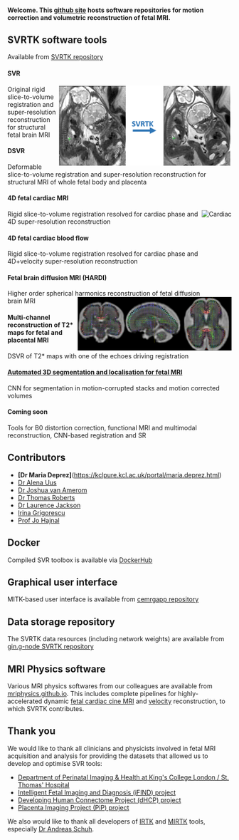 #### Welcome. This [github site](https://github.com/SVRTK) hosts software repositories for motion correction and volumetric reconstruction of fetal MRI.

## SVRTK software tools
Available from [SVRTK repository](https://github.com/SVRTK/SVRTK)

#### SVR 
<img src="SVRTKlogo.png" alt="DSVR" height="180" align ="right" />
Original rigid slice-to-volume registration and super-resolution reconstruction for structural fetal brain MRI

#### DSVR 
Deformable slice-to-volume registration and super-resolution reconstruction for structural MRI of whole fetal body and placenta

#### 4D fetal cardiac MRI
<img src="cardiac.gif" alt="Cardiac" height="180" align ="right" />
Rigid slice-to-volume registration resolved for cardiac phase and 4D super-resolution reconstruction

#### 4D fetal cardiac blood flow
Rigid slice-to-volume registration resolved for cardiac phase and 4D+velocity super-resolution reconstruction

#### Fetal brain diffusion MRI (HARDI)
Higher order spherical harmonics reconstruction of fetal diffusion brain MRI
<img src="SH.png" alt="Diffusion" height="120" align ="right" />

#### Multi-channel reconstruction of T2* maps for fetal and placental MRI
DSVR of T2* maps with one of the echoes driving registration

#### [Automated 3D segmentation and localisation for fetal MRI](https://github.com/SVRTK/Segmentation_FetalMRI)
CNN for segmentation in motion-corrupted stacks and motion corrected volumes 

#### Coming soon
Tools for B0 distortion correction, functional MRI and multimodal reconstruction, CNN-based registration and SR

## Contributors

* **[Dr Maria Deprez]**(https://kclpure.kcl.ac.uk/portal/maria.deprez.html)
* [Dr Alena Uus](https://kclpure.kcl.ac.uk/portal/alena.1.uus.html)
* [Dr Joshua van Amerom](https://kclpure.kcl.ac.uk/portal/en/persons/joshua-van-amerom(e4307a05-28a4-4f63-9f01-7f8aacead352).html)
* [Dr Thomas Roberts](https://kclpure.kcl.ac.uk/portal/t.roberts.html)
* [Dr Laurence Jackson](https://kclpure.kcl.ac.uk/portal/laurence.jackson.html)
* [Irina Grigorescu](https://kclpure.kcl.ac.uk/portal/en/persons/irina-grigorescu(ca5d1541-edaf-4153-aecb-4a26c3d07bf1).html)
* [Prof Jo Hajnal](https://kclpure.kcl.ac.uk/portal/jo.hajnal.html)



## Docker 
Compiled SVR toolbox is available via [DockerHub](https://hub.docker.com/repository/docker/fetalsvrtk/svrtk)


## Graphical user interface
MITK-based user interface is available from [cemrgapp repository](https://github.com/SVRTK/cemrgapp)


## Data storage repository 
The SVRTK data resources (including network weights) are available from [gin.g-node SVRTK repository](https://gin.g-node.org/SVRTK)


## MRI Physics software
Various MRI physics softwares from our colleagues are available from [mriphysics.github.io](http://mriphysics.github.io/). This includes complete pipelines for highly-accelerated dynamic [fetal cardiac cine MRI](http://mriphysics.github.io/fetalcmr.html) and [velocity](https://github.com/mriphysics/fetal_cmr_4d) reconstruction, to which SVRTK contributes.


## Thank you
We would like to thank all clinicians and physicists involved in fetal MRI acquisition and analysis for providing the datasets that allowed us to develop and optimise SVR tools:
* [Department of Perinatal Imaging & Health at King's College London / St. Thomas' Hospital](https://kclpure.kcl.ac.uk/portal/en/organisations/perinatal-imaging--health(fa53f340-67e7-4f72-9335-3992a13441ef).html)
* [Intelligent Fetal Imaging and Diagnosis (iFIND) project](http://www.ifindproject.com/)
* [Developing Human Connectome Project (dHCP) project](http://www.developingconnectome.org/project/)
* [Placenta Imaging Project (PiP) project](https://placentaimagingproject.org/project/)

We also would like to thank all developers of [IRTK](https://github.com/BioMedIA/IRTK) and [MIRTK](https://github.com/BioMedIA/MIRTK) tools, especially [Dr Andreas Schuh](https://github.com/schuhschuh). 


